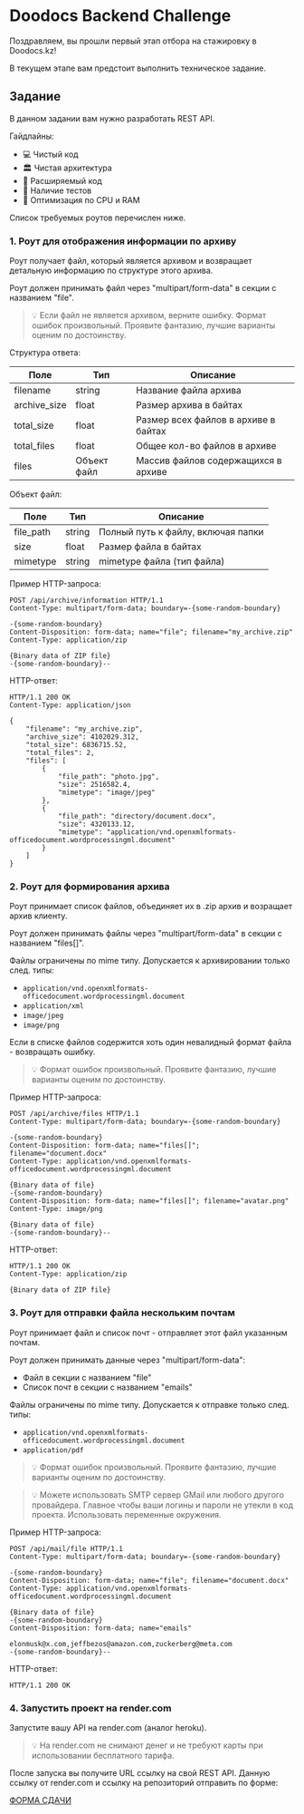 # Doodocs Backend Challenge

Поздравляем, вы прошли первый этап отбора на стажировку в Doodocs.kz!

В текущем этапе вам предстоит выполнить техническое задание.

## Задание

В данном задании вам нужно разработать REST API.

Гайдлайны:
- 💻 Чистый код
- 🏛️ Чистая архитектура
- 🧩 Расширяемый код
- 🧪 Наличие тестов
- 🚀 Оптимизация по CPU и RAM

Список требуемых роутов перечислен ниже.

### 1. Роут для отображения информации по архиву

Роут получает файл, который является архивом и возвращает детальную информацию по структуре этого архива.

Роут должен принимать файл через "multipart/form-data" в секции с названием "file".

> 💡 Если файл не является архивом, верните ошибку. Формат ошибок произвольный.
> Проявите фантазию, лучшие варианты оценим по достоинству.

Структура ответа:

| Поле         | Тип         | Описание                             |
| ------------ | ----------- | ------------------------------------ |
| filename     | string      | Название файла архива                |
| archive_size | float       | Размер архива в байтах               |
| total_size   | float       | Размер всех файлов в архиве в байтах |
| total_files  | float       | Общее кол-во файлов в архиве         |
| files        | Объект файл | Массив файлов содержащихся в архиве  |

Объект файл:

| Поле      | Тип    | Описание                           |
| --------- | ------ | ---------------------------------- |
| file_path | string | Полный путь к файлу, включая папки |
| size      | float  | Размер файла в байтах              |
| mimetype  | string | mimetype файла (тип файла)         |

Пример HTTP-запроса:

```http
POST /api/archive/information HTTP/1.1
Content-Type: multipart/form-data; boundary=-{some-random-boundary}

-{some-random-boundary}
Content-Disposition: form-data; name="file"; filename="my_archive.zip"
Content-Type: application/zip

{Binary data of ZIP file}
-{some-random-boundary}--
```

HTTP-ответ:

```http
HTTP/1.1 200 OK
Content-Type: application/json

{
    "filename": "my_archive.zip",
    "archive_size": 4102029.312,
    "total_size": 6836715.52,
    "total_files": 2,
    "files": [
        {
            "file_path": "photo.jpg",
            "size": 2516582.4,
            "mimetype": "image/jpeg"
        },
        {
            "file_path": "directory/document.docx",
            "size": 4320133.12,
            "mimetype": "application/vnd.openxmlformats-officedocument.wordprocessingml.document"
        }
    ]
}
```

### 2. Роут для формирования архива

Роут принимает список файлов, объединяет их в .zip архив и возращает архив клиенту.

Роут должен принимать файлы через "multipart/form-data" в секции с названием "files[]".

Файлы ограничены по mime типу. Допускается к архивировании только след. типы:
- `application/vnd.openxmlformats-officedocument.wordprocessingml.document`
- `application/xml`
- `image/jpeg`
- `image/png`

Если в списке файлов содержится хоть один невалидный формат файла - возвращать ошибку.

> 💡 Формат ошибок произвольный. Проявите фантазию, лучшие варианты оценим по достоинству.

Пример HTTP-запроса:

```http
POST /api/archive/files HTTP/1.1
Content-Type: multipart/form-data; boundary=-{some-random-boundary}

-{some-random-boundary}
Content-Disposition: form-data; name="files[]"; filename="document.docx"
Content-Type: application/vnd.openxmlformats-officedocument.wordprocessingml.document

{Binary data of file}
-{some-random-boundary}
Content-Disposition: form-data; name="files[]"; filename="avatar.png"
Content-Type: image/png

{Binary data of file}
-{some-random-boundary}--
```

HTTP-ответ:

```http
HTTP/1.1 200 OK
Content-Type: application/zip

{Binary data of ZIP file}
```

### 3. Роут для отправки файла нескольким почтам

Роут принимает файл и список почт - отправляет этот файл указанным почтам.

Роут должен принимать данные через "multipart/form-data":
- Файл в секции с названием "file"
- Список почт в секции с названием "emails"

Файлы ограничены по mime типу. Допускается к отправке только след. типы:
- `application/vnd.openxmlformats-officedocument.wordprocessingml.document`
- `application/pdf`

> 💡 Формат ошибок произвольный. Проявите фантазию, лучшие варианты оценим по достоинству.

> 💡 Можете использовать SMTP сервер GMail или любого другого провайдера. Главное чтобы 
> ваши логины и пароли не утекли в код проекта. Использовать переменные окружения.

Пример HTTP-запроса:

```http
POST /api/mail/file HTTP/1.1
Content-Type: multipart/form-data; boundary=-{some-random-boundary}

-{some-random-boundary}
Content-Disposition: form-data; name="file"; filename="document.docx"
Content-Type: application/vnd.openxmlformats-officedocument.wordprocessingml.document

{Binary data of file}
-{some-random-boundary}
Content-Disposition: form-data; name="emails"

elonmusk@x.com,jeffbezos@amazon.com,zuckerberg@meta.com
-{some-random-boundary}--
```

HTTP-ответ:

```http
HTTP/1.1 200 OK
```

### 4. Запустить проект на render.com

Запустите вашу API на render.com (аналог heroku).

> 💡 На render.com не снимают денег и не требуют карты при использовании бесплатного тарифа.

После запуска вы получите URL ссылку на свой REST API.
Данную ссылку от render.com и ссылку на репозиторий отправить по форме:

[ФОРМА СДАЧИ](https://tally.so/r/mer77O)

